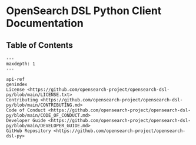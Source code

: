 # OpenSearch DSL Python Client Documentation

## Table of Contents

```{toctree}
---
maxdepth: 1
---

api-ref
genindex
License <https://github.com/opensearch-project/opensearch-dsl-py/blob/main/LICENSE.txt>
Contributing <https://github.com/opensearch-project/opensearch-dsl-py/blob/main/CONTRIBUTING.md>
Code of Conduct <https://github.com/opensearch-project/opensearch-dsl-py/blob/main/CODE_OF_CONDUCT.md>
Developer Guide <https://github.com/opensearch-project/opensearch-dsl-py/blob/main/DEVELOPER_GUIDE.md>
GitHub Repository <https://github.com/opensearch-project/opensearch-dsl-py>
```

```{include} README.md

```
